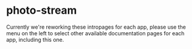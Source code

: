 # photo-stream

Currently we're reworking these intropages for each app, please use the menu on the left to select other available documentation pages for each app, including this one.
